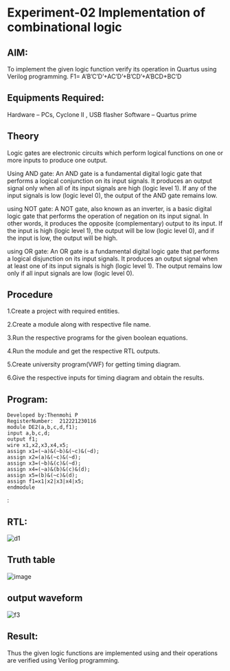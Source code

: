 # Experiment-02 Implementation of combinational logic
## AIM:
To implement the given logic function verify its operation in Quartus using Verilog programming.
 F1= A’B’C’D’+AC’D’+B’CD’+A’BCD+BC’D

## Equipments Required:
 Hardware – PCs, Cyclone II , USB flasher
Software – Quartus prime

## Theory
Logic gates are electronic circuits which perform logical functions on one or more inputs to produce one output.

Using AND gate:
An AND gate is a fundamental digital logic gate that performs a logical conjunction on its input signals. It produces an output signal only when all of its input signals are high (logic level 1). If any of the input signals is low (logic level 0), the output of the AND gate remains low.

using NOT gate:
A NOT gate, also known as an inverter, is a basic digital logic gate that performs the operation of negation on its input signal. In other words, it produces the opposite (complementary) output to its input. If the input is high (logic level 1), the output will be low (logic level 0), and if the input is low, the output will be high.

using OR gate:
An OR gate is a fundamental digital logic gate that performs a logical disjunction on its input signals. It produces an output signal when at least one of its input signals is high (logic level 1). The output remains low only if all input signals are low (logic level 0).

## Procedure
1.Create a project with required entities.

2.Create a module along with respective file name.

3.Run the respective programs for the given boolean equations.

4.Run the module and get the respective RTL outputs.

5.Create university program(VWF) for getting timing diagram.

6.Give the respective inputs for timing diagram and obtain the results.
## Program:
```
Developed by:Thenmohi P 
RegisterNumber:  212221230116
module DE2(a,b,c,d,f1);
input a,b,c,d;
output f1;
wire x1,x2,x3,x4,x5;
assign x1=(~a)&(~b)&(~c)&(~d);
assign x2=(a)&(~c)&(~d);
assign x3=(~b)&(c)&(~d);
assign x4=(~a)&(b)&(c)&(d);
assign x5=(b)&(~c)&(d);
assign f1=x1|x2|x3|x4|x5;
endmodule
```
:
## RTL:
![d1](https://github.com/Thenmozhi-Palanisamy/Experiment--02-Implementation-of-combinational-logic-/assets/95198708/5ab2c60f-4580-4390-8c83-3c47e830b49c)

## Truth table
![image](https://github.com/Thenmozhi-Palanisamy/Experiment--02-Implementation-of-combinational-logic-/assets/95198708/b280551a-f504-449b-8050-3c61de9a5b15)

## output waveform
![f3](https://github.com/Thenmozhi-Palanisamy/Experiment--02-Implementation-of-combinational-logic-/assets/95198708/b4739a63-7d76-4783-9926-cea462a51185)



## Result:
Thus the given logic functions are implemented using  and their operations are verified using Verilog programming.
